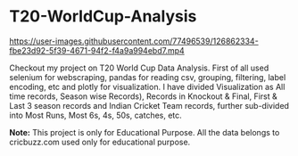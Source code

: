 # T20-WorldCup-Analysis


https://user-images.githubusercontent.com/77496539/126862334-fbe23d92-5f39-4671-94f2-f4a9a994ebd7.mp4



Checkout my project on T20 World Cup Data Analysis. First of all used  selenium for webscraping, pandas for reading csv, grouping, filtering, label encoding, etc and plotly for visualization. I have divided Visualization as All time records, Season wise Records), Records in Knockout &amp; Final, First &amp; Last 3 season records and Indian  Cricket Team records, further sub-divided into Most Runs, Most 6s, 4s, 50s, catches, etc.

**Note:** This project is only for Educational Purpose. All the data belongs to
cricbuzz.com used only for educational purpose.
